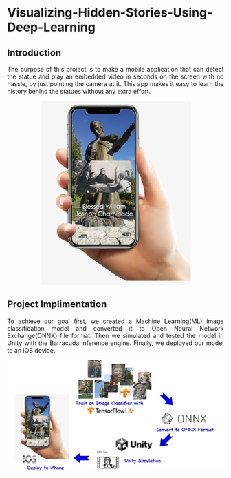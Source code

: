 # Visualizing-Hidden-Stories-Using-Deep-Learning

## Introduction
<p align="justify">The purpose of this project is to make a mobile application that can detect the statue and play an embedded video in seconds on the screen with no hassle, by just pointing the camera at it. This app makes it easy to learn the history behind the statues without any extra effort.</p>

<p align="center">
  <img src="https://github.com/anjanakg/Visualizing-Hidden-Stories-Using-Deep-Learning/blob/main/images/Picture1.png" width="350" title="Final output">
</p>

## Project Implimentation
<p align="justify"> To achieve our goal first, we created a Machine Learning(ML) image classification model and converted it to Open Neural Network Exchange(ONNX) file format. Then we simulated and tested the model in Unity with the Barracuda inference engine. Finally, we deployed our model to an iOS device. </p>

<p align="center">
  <img src="https://github.com/anjanakg/Visualizing-Hidden-Stories-Using-Deep-Learning/blob/main/images/Picture2.jpg" width="1200" >
</p>



